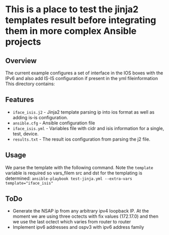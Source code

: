 # This is a place to test the jinja2 templates result before integrating them in more complex Ansible projects

## Overview
The current example configures a set of interface in the IOS boxes with the IPv6 and also add IS-IS configuration if present in the yml fileinformation 
This directory contains:

## Features
* `iface_isis.j2`   - Jinja2 template parsing ip into ios format as well as adding is-is configuration.
* `ansible.cfg`     - Ansible configuration file 
* `iface_isis.yml`  - Variables file with cidr and isis information for a single, test, device.
* `results.txt`     - The result ios configuration from parsing the j2 file.


## Usage
We parse the template with the following command. Note the ``template`` variable is required so vars_filem src and dst for the templating is determined:
```ansible-playbook test-jinja.yml --extra-vars template="iface_isis"```

## ToDo

- Generate the NSAP ip from any arbitrary ipv4 loopback IP. At the moment we are using three octects with fix values (172.17.0) and then we use the last octect which varies from router to router
- Implement ipv6 addresses and ospv3 with ipv6 address family